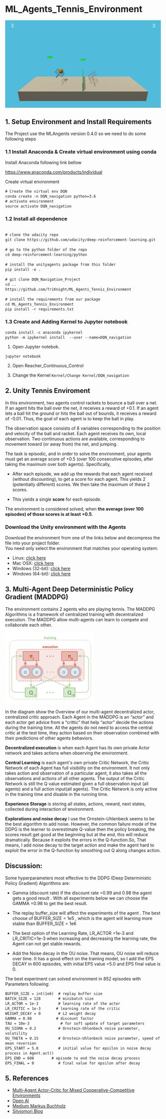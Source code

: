 # ML_Agents_Tennis_Environment
![Tennis](misc/Tennis_envi.gif)
## 1. Setup Environment and Install Requirements 
The Project use the MLAngents version 0.4.0 so we need to do some following steps
### 1.1 Install Anaconda & Create virtual environment using conda
Install Anaconda following link bellow

https://www.anaconda.com/products/individual

Create virtual environment

```
# Create the virtual env DQN
conda create -n DQN_navigation python=3.6
# activate environment
source activate DQN_navigation
```
### 1.2 Install all dependence
```

# clone the udacity repo
git clone https://github.com/udacity/deep-reinforcement-learning.git

# go to the python folder of the repo
cd deep-reinforcement-learning/python

# install the unityagents package from this folder
pip install -e .

# git clone DQN_Navigation_Project
cd ..
https://github.com/TriKnight/ML_Agents_Tennis_Environment

# install the requirements from our package
cd ML_Agents_Tennis_Environment
pip install -r requirements.txt

```
### 1.3 Create and Adding Kernel to Jupyter notebook
```
conda install -c anaconda ipykernel
python -m ipykernel install  --user --name=DQN_navigation
```
1. Open Jupyter notebok. 
```
jupyter notebook
```
2. Open Reacher_Continuous_Control


3. Change the Kernel ```Kernel/Change Kernel/DQN_navigation```


## 2. Unity Tennis Enviroment


In this environment, two agents control rackets to bounce a ball over a net. If an agent hits the ball over the net, it receives a reward of +0.1. If an agent lets a ball hit the ground or hits the ball out of bounds, it receives a reward of -0.01. Thus, the goal of each agent is to keep the ball in play.

The observation space consists of 8 variables corresponding to the position and velocity of the ball and racket. Each agent receives its own, local observation. Two continuous actions are available, corresponding to movement toward (or away from) the net, and jumping.

The task is episodic, and in order to solve the environment, your agents must get an average score of +0.5 (over 100 consecutive episodes, after taking the maximum over both agents). Specifically,

- After each episode, we add up the rewards that each agent received (without discounting), to get a score for each agent. This yields 2 (potentially different) scores. We then take the maximum of these 2 scores.

- This yields a single **score** for each episode.

The environment is considered solved, when **the average (over 100 episodes) of those scores is at least +0.5**.

### Download the Unity environment with the Agents  

Download the environment from one of the links below and decompress the file into your project folder.  
You need only select the environment that matches your operating system:

- Linux: [click here](https://s3-us-west-1.amazonaws.com/udacity-drlnd/P3/Tennis/Tennis_Linux.zip)
- Mac OSX: [click here](https://s3-us-west-1.amazonaws.com/udacity-drlnd/P3/Tennis/Tennis.app.zip)
- Windows (32-bit): [click here](https://s3-us-west-1.amazonaws.com/udacity-drlnd/P3/Tennis/Tennis_Windows_x86.zip)
- Windows (64-bit): [click here](https://s3-us-west-1.amazonaws.com/udacity-drlnd/P3/Tennis/Tennis_Windows_x86_64.zip)
    
## 3. Multi-Agent Deep Deterministic Policy Gradient (MADDPG)
The environment contains 2 agents who are playing tennis.  The MADDPG Algorithms is a framework of centralized training with decentralized execution. The MADDPG allow multi-agents can learn to compete and collaborate each other. 

![MADDPG Algorithms](https://github.com/TriKnight/ML_Agents_Tennis_Environment/blob/master/misc/MADDPG.png)

In the diagram show the Overview of our multi-agent decentralized actor, centralized critic approach. Each Agent in the MADDPG is an “actor” and each actor get advice from a “crittic” that help “actor” decide the actions during the training time. All the agents do not need to access the central critic at the test time, they action based on their observation combined with their predictions of other agents behaviors.

**Decentralized execution** is when each Agent has its own private Actor network and takes actions when observing the environment.

**Central Learning** is each agent's own private Critic Network, the Critic Network of each Agent has full visibility on the environment. It not only takes action and observation of a particular agent, it also takes all the observations and actions of all other agents.  The output of the Critic Network is still the Q value estimated given a full observation input (all agents) and a full action input(all agents).  The Critic Network is only active in the training time and disable in the running time.

**Experience Storage** is storing all states, actions, reward, next states, collected during interaction of environment.

**Explorations and noise decay** I use the  Ornstein–Uhlenbeck  seems to be the best algorithm to add noise. However,  the common failure mode of the DDPG is the learner to overestimate Q-value then the policy breaking, the scores result get good at the beginning but at the end, this will reduce dramatically. Because it exploits the errors in the Q-function.So, That means, I add noise decay to the target action and make the agent hard to exploit the error in the Q-function  by smoothing out Q along changes action.


## Discussion: 

Some hyperparameters most effective to the DDPG (Deep Deterministic Policy Gradient) Algorithms are: 

- Gamma (discount rate) if the discount rate =0.99 and 0.98 the agent gets a good result . With all experiments below we can choose the GAMMA =0.98 to get the best result.

- The replay buffer_size will affect the experiments of the agent . The best choose of BUFFER_SIZE = 1e5 , which is the agent will learning more stable than BUFFER_SIZE = 1e6

- The best option of the Learning Rate, LR_ACTOR =1e-3 and LR_CRITIC=1e-3 when increasing and decreasing the learning rate,  the Agent can not get stable rewards.

- Add the Noise decay in the  OU noise. That means, OU noise will reduce over time. It has a good effect on the training model, so I add the EPS DECAY in 600 episodes, with initial  EPS value =5.0 and EPS final value is 0.

The best experiment can solved environment in 852 episodes  with Parameters following:
```
BUFFER_SIZE = int(1e6)  # replay buffer size
BATCH_SIZE = 128        # minibatch size
LR_ACTOR = 1e-3         # learning rate of the actor
LR_CRITIC = 1e-3       # learning rate of the critic
WEIGHT_DECAY = 0        # L2 weight decay
GAMMA = 0.98           # discount factor
TAU = 10e-3              # for soft update of target parameters
OU_SIGMA = 0.2          # Ornstein-Uhlenbeck noise parameter, volatility
OU_THETA = 0.15         # Ornstein-Uhlenbeck noise parameter, speed of mean reversion
EPS_START = 5.0         # initial value for epsilon in noise decay process in Agent.act()
EPS_END = 600        # episode to end the noise decay process
EPS_FINAL = 0           # final value for epsilon after decay
```

## 5. References
- [Multi-Agent Actor-Critic for Mixed Cooperative-Competitive Environments](https://arxiv.org/pdf/1706.02275.pdf)
- [Open AI](https://openai.com/blog/learning-to-cooperate-compete-and-communicate/)
- [Medium Markus Buchholz](https://medium.com/@markus.x.buchholz/deep-reinforcement-learning-deep-deterministic-policy-gradient-ddpg-algoritm-5a823da91b43)
- [Silviomori Blog](https://github.com/silviomori/udacity-deep-reinforcement-learning-p3-collab-compet/blob/master/Report.md)

